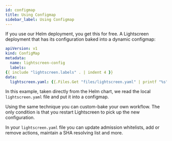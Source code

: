 ```yaml
---
id: configmap
title: Using Configmap
sidebar_label: Using Configmap
---
```



If you use our Helm deployment, you get this for free. A Lightscreen deployment that has its configuration baked into a dynamic configmap:

```yaml
apiVersion: v1
kind: ConfigMap
metadata:
  name: lightscreen-config
  labels:
{{ include "lightscreen.labels" . | indent 4 }}
data:
  lightscreen.yaml: {{.Files.Get "files/lightscreen.yaml" | printf "%s" | quote }}
```

In this example, taken directly from the Helm chart, we read the local `lightscreen.yaml` file and put it into a configmap.


Using the same technique you can custom-bake your own workflow. The only condition is that you restart Lightscreen to pick up the new configuration.

In your `lightscreen.yaml` file you can update admission whitelists, add or remove actions, maintain a SHA resolving list and more.
